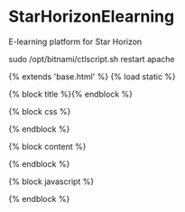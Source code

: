 # StarHorizonElearning
 E-learning platform for Star Horizon

 sudo /opt/bitnami/ctlscript.sh restart apache


{% extends 'base.html' %}
{% load static %}

{% block title %}{% endblock %}


{% block css %}

{% endblock %}



{% block content %}


{% endblock %}




{% block javascript %}


{% endblock %}